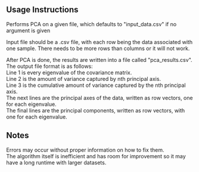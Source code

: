 ## Usage Instructions
Performs PCA on a given file, which defaults to "input_data.csv" if no argument is given

Input file should be a .csv file, with each row being the data associated with one sample. There needs to be more rows than columns or it will not work. 

After PCA is done, the results are written into a file called "pca_results.csv". The output file format is as follows:  
Line 1 is every eigenvalue of the covariance matrix.  
Line 2 is the amount of variance captured by nth principal axis.  
Line 3 is the cumulative amount of variance captured by the nth principal axis.  
The next lines are the principal axes of the data, written as row vectors, one for each eigenvalue.  
The final lines are the principal components, written as row vectors, with one for each eigenvalue.

## Notes
Errors may occur without proper information on how to fix them.   
The algorithm itself is inefficient and has room for improvement so it may have a long runtime with larger datasets.